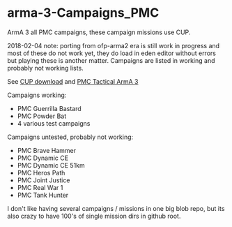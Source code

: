 # arma-3-Campaigns_PMC

ArmA 3 all PMC campaigns, these campaign missions use CUP.

2018-02-04 note: porting from ofp-arma2 era is still work in progress and most of these do not work yet, they do load in eden editor without errors but playing these is another matter. Campaigns are listed in working and probably not working lists.

See [CUP download](http://cup-arma3.org/download) and [PMC Tactical ArmA 3](https://www.pmctactical.org/arma3/index.php)

Campaigns working:
* PMC Guerrilla Bastard
* PMC Powder Bat
* 4 various test campaigns

Campaigns untested, probably not working:
* PMC Brave Hammer
* PMC Dynamic CE
* PMC Dynamic CE 51km
* PMC Heros Path
* PMC Joint Justice
* PMC Real War 1
* PMC Tank Hunter

I don't like having several campaigns / missions in one big blob repo, but its also crazy to have 100's of single mission dirs in github root.
